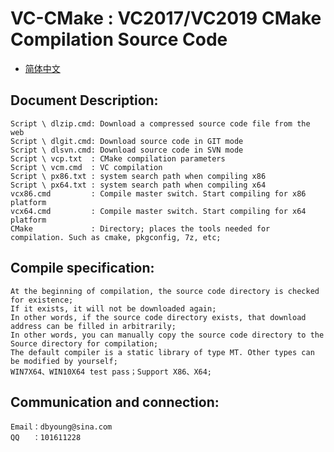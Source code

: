# VC-CMake : VC2017/VC2019 CMake Compilation Source Code

- [简体中文](readmeCN.md)

## Document Description:
    Script \ dlzip.cmd: Download a compressed source code file from the web
    Script \ dlgit.cmd: Download source code in GIT mode
    Script \ dlsvn.cmd: Download source code in SVN mode
    Script \ vcp.txt  : CMake compilation parameters
    Script \ vcm.cmd  : VC compilation
    Script \ px86.txt : system search path when compiling x86
    Script \ px64.txt : system search path when compiling x64
    vcx86.cmd         : Compile master switch. Start compiling for x86 platform
    vcx64.cmd         : Compile master switch. Start compiling for x64 platform
    CMake             : Directory; places the tools needed for compilation. Such as cmake, pkgconfig, 7z, etc;

## Compile specification:
    At the beginning of compilation, the source code directory is checked for existence; 
    If it exists, it will not be downloaded again;
    In other words, if the source code directory exists, that download address can be filled in arbitrarily;
    In other words, you can manually copy the source code directory to the Source directory for compilation;
    The default compiler is a static library of type MT. Other types can be modified by yourself;
    WIN7X64、WIN10X64 test pass；Support X86、X64;

## Communication and connection:
    Email：dbyoung@sina.com
    QQ   ：101611228
